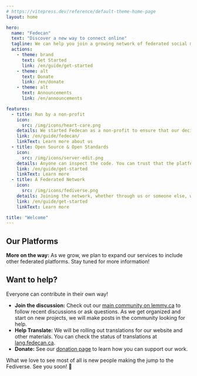 ```yaml
---
# https://vitepress.dev/reference/default-theme-home-page
layout: home

hero:
  name: "Fedecan"
  text: "Discover a new way to connect online"
  tagline: We can help you join a growing network of federated social media that prioritizes community over profit
  actions:
    - theme: brand
      text: Get Started
      link: /en/guide/get-started
    - theme: alt
      text: Donate
      link: /en/donate
    - theme: alt
      text: Announcements
      link: /en/announcements

features:
  - title: Run by a non-profit
    icon: 
      src: /img/icons/heart-care.png
    details: We started Fedecan as a non-profit to ensure that our decisions will always prioritize our users.
    link: /en/guide/fedecan/
    linkText: Learn more about us
  - title: Open Source & Open Standards
    icon: 
      src: /img/icons/server-edit.png
    details: Anyone can inspect the code. You can trust that the platforms are secure, privacy respecting, and fair.
    link: /en/guide/get-started
    linkText: Learn more
  - title: A Federated Network
    icon: 
      src: /img/icons/fediverse.png
    details: Joining the network, whether through us or someone else, will let you interact with users everywhere else.
    link: /en/guide/get-started
    linkText: Learn more

title: "Welcome"
---
```


## Our Platforms

**More on the way:** As we grow, we plan to expand our services to include other federated platforms. Stay tuned for more information!

<HorizontalContainer>
<HorizontalCard
    title="Lemmy.ca"
    image="/img/guide/desktop-D2_photon.png"
    excerpt="Lemmy follows a forum format, similar to platforms like Reddit or Hacker News. You can share and discuss links, text, and images, and upvote/downvote content to decide on what content rises to the top. Join one instance and connect to communities from all over!"
    url="./guide/lemmy/overview"
    category="Learn more about Lemmy"
    :hideAuthor="true"
/>
<HorizontalCard
    title="Pixelfed.ca"
    image="/img/guide/pixelfed-screenshots.png"
    excerpt="Pixelfed is a federated image sharing platform that allows you to share photos and videos with your followers. It's a great way to share your memories and connect with others who share your interests."
    url="./guide/pixelfed/overview"
    :hideAuthor="true"
    :hideCategory="true"
/>
</HorizontalContainer>



## Want to help?

Everyone can contribute in their own way! 
<!-- Whether you want to join a platform, donate, or help share your expertise, we look forward to seeing you around. See below for some links to get started, but this list is not exhaustive: -->

- **Join the discussion:** Check out our [main community on lemmy.ca](https://lemmy.ca/c/main) to follow recent discussions or ask questions. As we get organized and start on new projects, we will make posts in the community looking for help.
- **Help Translate:** We will be rolling out translations for our website and other materials. You can check the status of translations at [lang.fedecan.ca](https://lang.fedecan.ca/).
- **Donate:** See our [donation page](donate.md) to learn how you can support our work.

What we love to see most of all is new people making the jump to the Fediverse. See you soon! 🍁